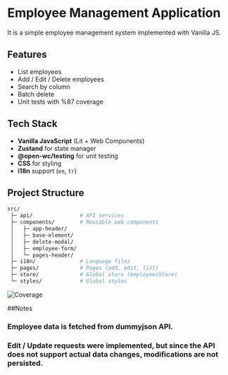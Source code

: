 # Employee Management Application

It is a simple employee management system implemented with Vanilla JS.

## Features

- List employees
- Add / Edit / Delete employees
- Search by column
- Batch delete
- Unit tests with %87 coverage

## Tech Stack

- **Vanilla JavaScript** (Lit + Web Components)
- **Zustand** for state manager
- **@open-wc/testing** for unit testing
- **CSS** for styling
- **i18n** support (`en`, `tr`)

## Project Structure

```bash
src/
 ├─ api/               # API services
 ├─ components/        # Reusable web components
 │   ├─ app-header/
 │   ├─ base-element/
 │   ├─ delete-modal/
 │   ├─ employee-form/
 │   └─ pages-header/
 ├─ i18n/              # Language files
 ├─ pages/             # Pages (add, edit, list)
 ├─ store/             # Global store (employeesStore)
 └─ styles/            # Global styles
```

![Coverage](https://img.shields.io/badge/coverage-87%25-brightgreen)

##Notes

### Employee data is fetched from dummyjson API.
### Edit / Update requests were implemented, but since the API does not support actual data changes, modifications are not persisted.
